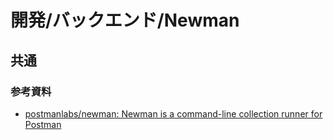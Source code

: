 # 開発/バックエンド/Newman

## 共通

### 参考資料

- [postmanlabs/newman: Newman is a command-line collection runner for Postman](https://github.com/postmanlabs/newman)
